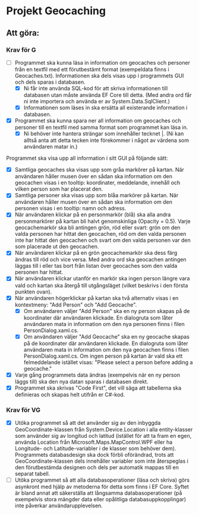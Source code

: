 # Projekt Geocaching
## Att göra:
### Krav för G
- [ ] Programmet ska kunna läsa in information om geocaches och personer från en textfil med ett förutbestämt format (exempeldata finns i Geocaches.txt). Informationen ska dels visas upp i programmets GUI och dels sparas i databasen.
  - [x] Ni får inte använda SQL-kod för att skriva informationen till databasen utan måste använda EF Core till detta. (Med andra ord får ni inte importera och använda er av System.Data.SqlClient.)
  - [x] Informationen som läses in ska ersätta all existerande information i databasen.
- [x] Programmet ska kunna spara ner all information om geocaches och personer till en textfil med samma format som programmet kan läsa in.
  - [x] Ni behöver inte hantera strängar som innehåller tecknet |. (Ni kan alltså anta att detta tecken inte förekommer i något av värdena som användaren matar in.)

Programmet ska visa upp all information i sitt GUI på följande sätt:
- [x] Samtliga geocaches ska visas upp som gråa markörer på kartan. När användaren håller musen över en sådan ska information om den geocachen visas i en tooltip: koordinater, meddelande, innehåll och vilken person som har placerat den.
- [x] Samtliga personer ska visas upp som blåa markörer på kartan. När användaren håller musen över en sådan ska information om den personen visas i en tooltip: namn och adress.
- [x] När användaren klickar på en personmarkör (blå) ska alla andra personmarkörer på kartan bli halvt genomskinliga (Opacity = 0.5). Varje geocachemarkör ska bli antingen grön, röd eller svart: grön om den valda personen har hittat den geocachen, röd om den valda personen inte har hittat den geocachen och svart om den valda personen var den som placerade ut den geocachen.
- [x] När användaren klickar på en grön geocachemarkör ska dess färg ändras till röd och vice versa. Med andra ord ska geocachen antingen läggas till i eller tas bort från listan över geocaches som den valda personen har hittat.
- [x] När användaren klickar utanför en markör ska ingen person längre vara vald och kartan ska återgå till utgångsläget (vilket beskrivs i den första punkten ovan).
- [x] När användaren högerklickar på kartan ska två alternativ visas i en kontextmeny: "Add Person" och "Add Geocache".
  - [x] Om användaren väljer "Add Person" ska en ny person skapas på de koordinater där användaren klickade. En dialogruta som låter användaren mata in information om den nya personen finns i filen PersonDialog.xaml.cs.
  - [x] Om användaren väljer "Add Geocache" ska en ny geocache skapas på de koordinater där användaren klickade. En dialogruta som låter användaren mata in information om den nya geocachen finns i filen PersonDialog.xaml.cs. Om ingen person på kartan är vald ska ett felmeddelande istället visas: "Please select a person before adding a geocache."
- [x] Varje gång programmets data ändras (exempelvis när en ny person läggs till) ska den nya datan sparas i databasen direkt.
- [x] Programmet ska skrivas "Code First", det vill säga att tabellerna ska definieras och skapas helt utifrån er C#-kod.

### Krav för VG
- [x] Utöka programmet så att det använder sig av den inbyggda GeoCoordinate-klassen från System.Device.Location i alla entity-klasser som använder sig av longitud och latitud (istället för att ta fram en egen, använda Location från Microsoft.Maps.MapControl.WPF eller ha Longitude- och Latitude-variabler i de klasser som behöver dem). Programmets databasdesign ska dock förbli oförändrad, trots att GeoCoordinate-klassen dels innehåller variabler som inte återspeglas i den förutbestämda designen och dels per automatik mappas till en separat tabell.
- [ ] Utöka programmet så att alla databasoperationer (läsa och skriva) görs asynkront med hjälp av metoderna för detta som finns i EF Core. Syftet är bland annat att säkerställa att långsamma databasoperationer (på exempelvis stora mängder data eller opålitliga databasuppkopplingar) inte påverkar användarupplevelsen.
